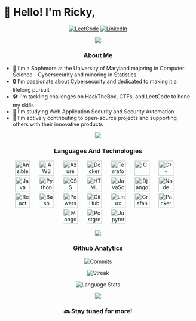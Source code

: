 # 👾 Hello! I'm Ricky,

<!--
### 🌌 Overview
---
-->

<div align="center">

[![LeetCode](https://img.shields.io/badge/-LeetCode-FFA116?style=for-the-badge&logo=LeetCode&logoColor=black)](https://leetcode.com/HackedRico)
[![LinkedIn](https://img.shields.io/badge/LinkedIn-0077B5?style=for-the-badge&logo=linkedin&logoColor=white)]()


![](https://user-images.githubusercontent.com/73097560/115834477-dbab4500-a447-11eb-908a-139a6edaec5c.gif)

### About Me

</div>


- 🐢 I'm a Sophmore at the University of Maryland majoring in Computer Science - Cybersecurity and minoring in Statistics
- 🔒 I'm passionate about Cybersecurity and dedicated to making it a lifelong pursuit
- 🛠️ I'm tackling challenges on HackTheBox, CTFs, and LeetCode to hone my skills
- 📖 I'm studying Web Application Security and Security Automation
- 🤝 I'm actively contributing to open-source projects and supporting others with their innovative products


<div align="center">

![](https://user-images.githubusercontent.com/73097560/115834477-dbab4500-a447-11eb-908a-139a6edaec5c.gif)

  
### Languages And Technologies

<p align="center">
  <img alt="Ansible" width="40px" style="padding-right:20px;" src="https://cdn.jsdelivr.net/gh/devicons/devicon@latest/icons/ansible/ansible-original.svg" />
  <img alt="AWS" width="40px" style="padding-right:20px;" src="https://cdn.jsdelivr.net/gh/devicons/devicon@latest/icons/amazonwebservices/amazonwebservices-original-wordmark.svg" />
  <img alt="Azure" width="40px" style="padding-right:20px;" src="https://cdn.jsdelivr.net/gh/devicons/devicon@latest/icons/azure/azure-original.svg" />
  <!-- Broken Link -->
  <!-- <img alt="Bicep" width="40px" style="padding-right:20px;" src="https://cdn.jsdelivr.net/gh/devicons/devicon@latest/icons/bicep/bicep-original.svg" /> --> 
  <img alt="Docker" width="40px" style="padding-right:20px;" src="https://cdn.jsdelivr.net/gh/devicons/devicon@latest/icons/docker/docker-original.svg" />
  <img alt="Terraform" width="40px" style="padding-right:20px;" src="https://cdn.jsdelivr.net/gh/devicons/devicon@latest/icons/terraform/terraform-original.svg" />

  <img alt="C" width="40px" style="padding-right:20px;" src="https://cdn.jsdelivr.net/gh/devicons/devicon@latest/icons/c/c-original.svg" />
  <img alt="C++" width="40px" style="padding-right:20px;" src="https://cdn.jsdelivr.net/gh/devicons/devicon@latest/icons/cplusplus/cplusplus-original.svg" />
  <img alt="Java" width="40px" style="padding-right:20px;" src="https://cdn.jsdelivr.net/gh/devicons/devicon/icons/java/java-original.svg" />
  <img alt="Python" width="40px" style="padding-right:20px;" src="https://cdn.jsdelivr.net/gh/devicons/devicon/icons/python/python-original.svg" />
  <img alt="CSS" width="40px" style="padding-right:20px;" src="https://cdn.jsdelivr.net/gh/devicons/devicon/icons/css3/css3-plain.svg" />
  <img alt="HTML" width="40px" style="padding-right:20px;" src="https://cdn.jsdelivr.net/gh/devicons/devicon/icons/html5/html5-plain.svg" />
  <img alt="JavaScript" width="40px" style="padding-right:20px;" src="https://cdn.jsdelivr.net/gh/devicons/devicon/icons/javascript/javascript-plain.svg" />
  
  <img alt="Django" width="40px" style="padding-right:20px;" src="https://raw.githubusercontent.com/marwin1991/profile-technology-icons/refs/heads/main/icons/django.png" />
  <img alt="Node JS" width="40px" style="padding-right:20px;" src="https://raw.githubusercontent.com/marwin1991/profile-technology-icons/refs/heads/main/icons/node_js.png" />
  <img alt="React" width="40px" style="padding-right:20px;" src="https://cdn.jsdelivr.net/gh/devicons/devicon/icons/react/react-original.svg" />
  
  <img alt="Bash" width="40px" style="padding-right:20px;" src="https://user-images.githubusercontent.com/25181517/192158606-7c2ef6bd-6e04-47cf-b5bc-da2797cb5bda.png" />
  <img alt="Powershell" width="40px" style="padding-right:20px;" src="https://cdn.jsdelivr.net/gh/devicons/devicon@latest/icons/powershell/powershell-original.svg" />
  <img alt="GitHub" width="40px" style="padding-right:20px;" src="https://user-images.githubusercontent.com/25181517/192108374-8da61ba1-99ec-41d7-80b8-fb2f7c0a4948.png" />
  <img alt="Linux" width="40px" style="padding-right:20px;" src="https://cdn.jsdelivr.net/gh/devicons/devicon/icons/linux/linux-original.svg" />
  
  <img alt="Grafana" width="40px" style="padding-right:20px;" src="https://user-images.githubusercontent.com/25181517/182534075-4962068b-4407-46c2-ac67-ddcb86af30cc.png" />
  <img alt="Packer" width="40px" style="padding-right:20px;" src="https://cdn.jsdelivr.net/gh/devicons/devicon@latest/icons/packer/packer-original-wordmark.svg" />
  <img alt="MongoDB" width="40px" style="padding-right:20px;" src="https://raw.githubusercontent.com/marwin1991/profile-technology-icons/refs/heads/main/icons/mongodb.png" />
  <img alt="PostgreSQL" width="40px" style="padding-right:20px;" src="https://cdn.jsdelivr.net/gh/devicons/devicon@latest/icons/postgresql/postgresql-original-wordmark.svg" />

  <img alt="Jupyter Notebook" width="40px" style="padding-right:20px;" src="https://raw.githubusercontent.com/marwin1991/profile-technology-icons/refs/heads/main/icons/jupyter_notebook.png" />
  
</p>

![](https://user-images.githubusercontent.com/73097560/115834477-dbab4500-a447-11eb-908a-139a6edaec5c.gif)

###  Github Analytics
  
![Commits](https://github-readme-stats.vercel.app/api?username=hackedrico&theme=nightowl&hide_border=true&include_all_commits=true&count_private=true)

![Streak](https://github-readme-streak-stats.herokuapp.com/?user=HackedRico&theme=nightowl&hide_border=true)

![Language Stats](https://github-readme-stats.vercel.app/api/top-langs/?username=hackedrico&theme=nightowl&hide_border=true&include_all_commits=true&count_private=true&layout=compact)

![](https://user-images.githubusercontent.com/73097560/115834477-dbab4500-a447-11eb-908a-139a6edaec5c.gif)

### 🔜 Stay tuned for more!

</div>




<!-- BELOW ARE OLD ASSETS --> 
<!-- 
## Extras
<img src="https://leetcode-badge-showcase.vercel.app/api?username=HackedRico&theme=nightowl" alt="LeetCode Badges"/> 
-->


<!-- OLD COLOR THEME
###  Github Analytics
  
![Commits](https://github-readme-stats.vercel.app/api?username=hackedrico&theme=aura&hide_border=true&include_all_commits=true&count_private=true)

![Streak](https://github-readme-streak-stats.herokuapp.com/?user=HackedRico&theme=aura&hide_border=true)

![Language Stats](https://github-readme-stats.vercel.app/api/top-langs/?username=hackedrico&theme=aura&hide_border=true&include_all_commits=true&count_private=true&layout=compact)

-->

<!--
### 🚀 Projects Worked On
---

- [MITRE-ATT&CK Evaluations](https://github.com/attackevals/ael)

-->

<!--
### 🛠️ Currently Learning
---

- Full Stack Development
- CompTIA PenTest+
-->

<!-- Cool Assets 
<!-- 🌌 Overview -->

<!-- ### 👨🏽‍💻 Languages and Technologies -->

<!-- --- -->
<!-- Username has to be Lower case -->
